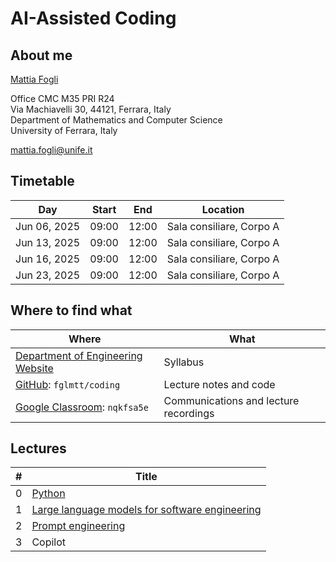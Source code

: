 # AI-Assisted Coding

## About me

[Mattia Fogli](https://docente.unife.it/mattia.fogli)

Office CMC M35 PRI R24 \
Via Machiavelli 30, 44121, Ferrara, Italy \
Department of Mathematics and Computer Science \
University of Ferrara, Italy

mattia.fogli@unife.it

## Timetable

| Day          | Start | End   | Location                 |
| ------------ | ----- | ----- | ------------------------ |
| Jun 06, 2025 | 09:00 | 12:00 | Sala consiliare, Corpo A |
| Jun 13, 2025 | 09:00 | 12:00 | Sala consiliare, Corpo A |
| Jun 16, 2025 | 09:00 | 12:00 | Sala consiliare, Corpo A |
| Jun 23, 2025 | 09:00 | 12:00 | Sala consiliare, Corpo A |

## Where to find what

| Where                                                                                           | What                                  |
| ----------------------------------------------------------------------------------------------- | ------------------------------------- |
| [Department of Engineering Website](https://www.ing.unife.it/it/didattica/dottorati-di-ricerca) | Syllabus                              |
| [GitHub](https://github.com/fglmtt/coding): `fglmtt/coding`                                     | Lecture notes and code                |
| [Google Classroom](https://classroom.google.com/c/MjMzNjk3MzMxOTla?cjc=nqkfsa5e): `nqkfsa5e`    | Communications and lecture recordings |

## Lectures

| #   | Title                                                                                                        |
| --- | ------------------------------------------------------------------------------------------------------------ |
| 0   | [Python](https://github.com/fglmtt/admin)                                                                    |
| 1   | [Large language models for software engineering](lectures/large-language-models-for-software-engineering.md) |
| 2   | [Prompt engineering](lectures/prompt-engineering.md)                                                         |
| 3   | Copilot                                                                                                      |
